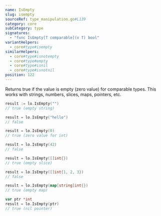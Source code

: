 ```yaml
---
name: IsEmpty
slug: isempty
sourceRef: type_manipulation.go#L139
category: core
subCategory: type
signatures:
  - "func IsEmpty[T comparable](v T) bool"
variantHelpers:
  - core#type#isempty
similarHelpers:
  - core#type#isnotempty
  - core#type#empty
  - core#type#isnil
  - core#type#isnotnil
position: 122
---
```


Returns true if the value is empty (zero value) for comparable types. This works with strings, numbers, slices, maps, pointers, etc.

```go
result := lo.IsEmpty("")
// true (empty string)

result = lo.IsEmpty("hello")
// false

result = lo.IsEmpty(0)
// true (zero value for int)

result = lo.IsEmpty(42)
// false

result = lo.IsEmpty([]int{})
// true (empty slice)

result = lo.IsEmpty([]int{1, 2, 3})
// false

result = lo.IsEmpty(map[string]int{})
// true (empty map)

var ptr *int
result = lo.IsEmpty(ptr)
// true (nil pointer)
```